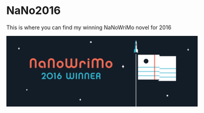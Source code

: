 # NaNo2016
This is where you can find my winning NaNoWriMo novel for 2016

![](NaNoWriMo_2016_WebBanner_Winner.png)
